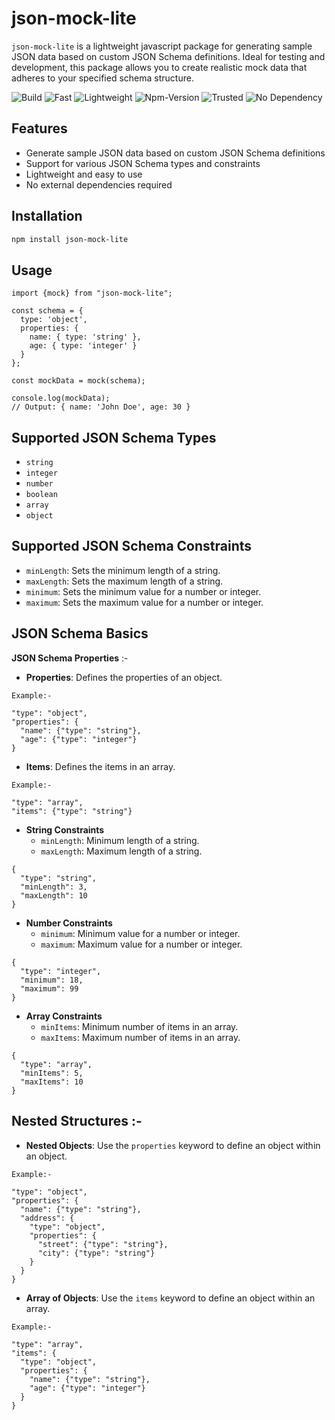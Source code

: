 # json-mock-lite

`json-mock-lite` is a lightweight javascript package for generating sample JSON data based on custom JSON Schema definitions. Ideal for testing and development, this package allows you to create realistic mock data that adheres to your specified schema structure.

![Build](https://img.shields.io/github/actions/workflow/status/ashishcumar/json-mock-lite/publish.yml)
![Fast](https://img.shields.io/badge/fast-12kb-blue)
![Lightweight](https://img.shields.io/badge/lightweight-12kb-green)
![Npm-Version](https://img.shields.io/npm/v/json-mock-lite.svg)
![Trusted](https://img.shields.io/badge/trusted-1kb-orange)
![No Dependency](https://img.shields.io/badge/dependencies-none-brightgreen)

## Features

* Generate sample JSON data based on custom JSON Schema definitions
* Support for various JSON Schema types and constraints
* Lightweight and easy to use
* No external dependencies required

## Installation

```bash
npm install json-mock-lite
```

## Usage

```
import {mock} from "json-mock-lite";

const schema = {
  type: 'object',
  properties: {
    name: { type: 'string' },
    age: { type: 'integer' }
  }
};

const mockData = mock(schema);

console.log(mockData);
// Output: { name: 'John Doe', age: 30 }
```


## Supported JSON Schema Types
- `string`
- `integer`
- `number`
- `boolean`
- `array`
- `object`

## Supported JSON Schema Constraints
- `minLength`: Sets the minimum length of a string.
- `maxLength`: Sets the maximum length of a string.
- `minimum`: Sets the minimum value for a number or integer.
- `maximum`: Sets the maximum value for a number or integer.

## JSON Schema Basics

**JSON Schema Properties** :-

- **Properties**: Defines the properties of an object.
```
Example:-

"type": "object",
"properties": {
  "name": {"type": "string"},
  "age": {"type": "integer"}
}
```
- **Items**: Defines the items in an array.

```
Example:-

"type": "array",
"items": {"type": "string"}
```

- **String Constraints**
    - `minLength`: Minimum length of a string.
    - `maxLength`: Maximum length of a string.

```
{
  "type": "string",
  "minLength": 3,
  "maxLength": 10
}
```

- **Number Constraints**
   - `minimum`: Minimum value for a number or integer.
   - `maximum`: Maximum value for a number or integer.

```
{
  "type": "integer",
  "minimum": 18,
  "maximum": 99
}
```

- **Array Constraints**
  - `minItems`: Minimum number of items in an array.
  - `maxItems`: Maximum number of items in an array.

```
{
  "type": "array",
  "minItems": 5,
  "maxItems": 10
}
```

## Nested Structures :-

- **Nested Objects**: Use the `properties` keyword to define an object within an object.
```
Example:-

"type": "object",
"properties": {
  "name": {"type": "string"},
  "address": {
    "type": "object",
    "properties": {
      "street": {"type": "string"},
      "city": {"type": "string"}
    }
  }
}
```
- **Array of Objects**: Use the `items` keyword to define an object within an array.

```
Example:-

"type": "array",
"items": {
  "type": "object",
  "properties": {
    "name": {"type": "string"},
    "age": {"type": "integer"}
  }
}
```
